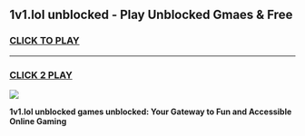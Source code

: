 
## 1v1.lol unblocked - Play Unblocked Gmaes & Free
<h3>
<a href="https://news.freeplayer.one?title=1v1.lol_unblocked&ref=16F">CLICK TO PLAY</a></h3>
<hr>

<h3>
<a href="https://news.freeplayer.one?title=1v1.lol_unblocked&ref=16F">CLICK 2 PLAY</a>
  
</h3>

<a href="https://news.freeplayer.one?title=1v1.lol_unblocked&ref=16F/"><img src="https://clearcache.store/games.png"></a>


**1v1.lol unblocked games unblocked: Your Gateway to Fun and Accessible Online Gaming**

